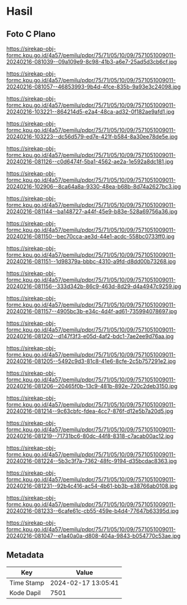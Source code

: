 # Hasil

## Foto C Plano

https://sirekap-obj-formc.kpu.go.id/4a57/pemilu/pdpr/75/71/05/10/09/7571051009011-20240216-081039--09a109e9-8c98-41b3-a6e7-25ad5d3cb6cf.jpg

https://sirekap-obj-formc.kpu.go.id/4a57/pemilu/pdpr/75/71/05/10/09/7571051009011-20240216-081057--46853993-9b4d-4fce-835b-9a93e3c24098.jpg

https://sirekap-obj-formc.kpu.go.id/4a57/pemilu/pdpr/75/71/05/10/09/7571051009011-20240216-103221--864214d5-e2a4-48ca-ad32-0f182ae9afd1.jpg

https://sirekap-obj-formc.kpu.go.id/4a57/pemilu/pdpr/75/71/05/10/09/7571051009011-20240216-103223--dc56d579-ed7e-421f-b584-8a30ee78de5e.jpg

https://sirekap-obj-formc.kpu.go.id/4a57/pemilu/pdpr/75/71/05/10/09/7571051009011-20240216-081126--c0d6474f-5ba1-4562-ae2a-1e592a8dc181.jpg

https://sirekap-obj-formc.kpu.go.id/4a57/pemilu/pdpr/75/71/05/10/09/7571051009011-20240216-102906--8ca64a8a-9330-48ea-b68b-8d74a2627bc3.jpg

https://sirekap-obj-formc.kpu.go.id/4a57/pemilu/pdpr/75/71/05/10/09/7571051009011-20240216-081144--ba148727-a44f-45e9-b83e-528a69756a36.jpg

https://sirekap-obj-formc.kpu.go.id/4a57/pemilu/pdpr/75/71/05/10/09/7571051009011-20240216-081150--bec70cca-ae3d-44e1-acdc-558bc0733ff0.jpg

https://sirekap-obj-formc.kpu.go.id/4a57/pemilu/pdpr/75/71/05/10/09/7571051009011-20240216-081151--1d98379a-bbbc-4310-a9fd-d8dd00b73268.jpg

https://sirekap-obj-formc.kpu.go.id/4a57/pemilu/pdpr/75/71/05/10/09/7571051009011-20240216-081156--333d342b-86c9-463d-8d29-d4a4947c9259.jpg

https://sirekap-obj-formc.kpu.go.id/4a57/pemilu/pdpr/75/71/05/10/09/7571051009011-20240216-081157--4905bc3b-e34c-4d4f-ad61-735994078697.jpg

https://sirekap-obj-formc.kpu.go.id/4a57/pemilu/pdpr/75/71/05/10/09/7571051009011-20240216-081202--d147f3f3-e05d-4af2-bdc1-7ae2ee9d76aa.jpg

https://sirekap-obj-formc.kpu.go.id/4a57/pemilu/pdpr/75/71/05/10/09/7571051009011-20240216-081205--5492c9d3-81c8-41e6-8cfe-2c5b757291e2.jpg

https://sirekap-obj-formc.kpu.go.id/4a57/pemilu/pdpr/75/71/05/10/09/7571051009011-20240216-081206--20465f0b-13c9-481b-892e-720c2deb3150.jpg

https://sirekap-obj-formc.kpu.go.id/4a57/pemilu/pdpr/75/71/05/10/09/7571051009011-20240216-081214--9c63cbfc-fdea-4cc7-876f-d12e5b7a20d5.jpg

https://sirekap-obj-formc.kpu.go.id/4a57/pemilu/pdpr/75/71/05/10/09/7571051009011-20240216-081219--71731bc6-80dc-44f8-8318-c7acab00ac12.jpg

https://sirekap-obj-formc.kpu.go.id/4a57/pemilu/pdpr/75/71/05/10/09/7571051009011-20240216-081224--5b3c3f7a-7362-48fc-9194-d35bcdac8363.jpg

https://sirekap-obj-formc.kpu.go.id/4a57/pemilu/pdpr/75/71/05/10/09/7571051009011-20240216-081231--92b4c416-ac54-4b61-bb3b-e38766ab0108.jpg

https://sirekap-obj-formc.kpu.go.id/4a57/pemilu/pdpr/75/71/05/10/09/7571051009011-20240216-081233--6cafe61c-cb55-459e-b4d4-77647b63395d.jpg

https://sirekap-obj-formc.kpu.go.id/4a57/pemilu/pdpr/75/71/05/10/09/7571051009011-20240216-081047--e1a40a0a-d808-404a-9843-b054770c53ae.jpg


## Metadata

| Key        | Value               |
| ---------- | ------------------- |
| Time Stamp | 2024-02-17 13:05:41 |
| Kode Dapil | 7501                |



